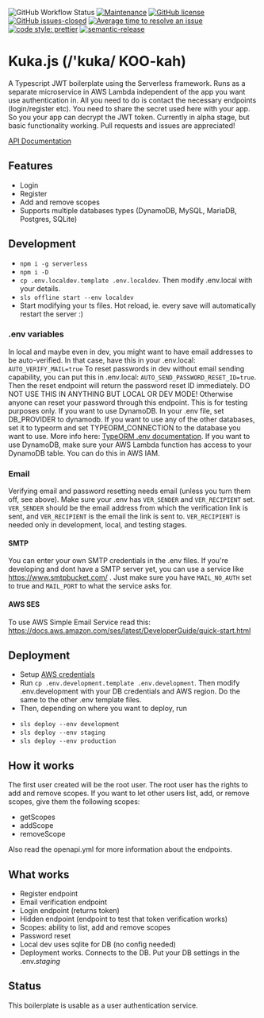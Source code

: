 ![GitHub Workflow Status](https://img.shields.io/github/workflow/status/kuka-js/kuka/kuka) [![Maintenance](https://img.shields.io/badge/Maintained%3F-yes-green.svg)](https://github.com/kuka-js/kuka/graphs/commit-activity) [![GitHub license](https://img.shields.io/github/license/kuka-js/kuka.svg)](https://github.com/kuka-js/kuka/blob/master/LICENSE) [![GitHub issues-closed](https://img.shields.io/github/issues-closed/kuka-js/kuka.svg)](https://GitHub.com/kuka-js/kuka/issues?q=is%3Aissue+is%3Aclosed) [![Average time to resolve an issue](https://isitmaintained.com/badge/resolution/kuka-js/kuka.svg)](https://isitmaintained.com/project/kuka-js/kuka "Average time to resolve an issue") [![code style: prettier](https://img.shields.io/badge/code_style-prettier-ff69b4.svg?style=flat)](https://github.com/prettier/prettier) [![semantic-release](https://img.shields.io/badge/%20%20%F0%9F%93%A6%F0%9F%9A%80-semantic--release-e10079.svg)](https://github.com/semantic-release/semantic-release)

# Kuka.js (/'kuka/ KOO-kah) 

A Typescript JWT boilerplate using the Serverless framework. Runs as a separate microservice in AWS Lambda independent of the app you want use authentication in. All you need to do is contact the necessary endpoints (login/register etc). You need to share the secret used here with your app. So you your app can decrypt the JWT token. Currently in alpha stage, but basic functionality working. Pull requests and issues are appreciated!

[API Documentation](https://kuka-js.github.io/kuka/apidocs.html)

## Features

- Login
- Register
- Add and remove scopes
- Supports multiple databases types (DynamoDB, MySQL, MariaDB, Postgres, SQLite)

## Development

- `npm i -g serverless`
- `npm i -D`
- `cp .env.localdev.template .env.localdev`. Then modify .env.local with your details.
- `sls offline start --env localdev`
- Start modifying your ts files. Hot reload, ie. every save will automatically restart the server :)

### .env variables

In local and maybe even in dev, you might want to have email addresses to be auto-verified.
In that case, have this in your .env.local: `AUTO_VERIFY_MAIL=true`
To reset passwords in dev without email sending capability, you can put this in .env.local: `AUTO_SEND_PASSWORD_RESET_ID=true`. Then the reset endpoint will return the password reset ID immediately. DO NOT USE THIS IN ANYTHING BUT LOCAL OR DEV MODE! Otherwise anyone can reset your password through this endpoint. This is for testing purposes only.
If you want to use DynamoDB. In your .env file, set DB_PROVIDER to dynamodb. If you want to use any of the other databases, set it to typeorm and set TYPEORM_CONNECTION to the database you want to use. More info here: [TypeORM .env documentation](https://github.com/typeorm/typeorm/blob/master/docs/using-ormconfig.md#using-environment-variables). If you want to use DynamoDB, make sure your AWS Lambda function has access to your DynamoDB table. You can do this in AWS IAM.

### Email

Verifying email and password resetting needs email (unless you turn them off, see above). Make sure your .env has `VER_SENDER` and `VER_RECIPIENT` set. `VER_SENDER` should be the email address
from which the verification link is sent, and `VER_RECIPIENT` is the email the link is sent to. `VER_RECIPIENT` is needed only in development, local, and testing stages.

#### SMTP

You can enter your own SMTP credentials in the .env files.
If you're developing and dont have a SMTP server yet, you can use a service like https://www.smtpbucket.com/ . Just make sure you have `MAIL_NO_AUTH` set to true and `MAIL_PORT` to what the service asks for.

#### AWS SES

To use AWS Simple Email Service read this: https://docs.aws.amazon.com/ses/latest/DeveloperGuide/quick-start.html

## Deployment

- Setup [AWS credentials](https://docs.aws.amazon.com/sdk-for-java/v1/developer-guide/setup-credentials.html)
- Run `cp .env.development.template .env.development`. Then modify .env.development with your DB credentials and AWS region. Do the same to the other .env template files.
- Then, depending on where you want to deploy, run

* `sls deploy --env development`
* `sls deploy --env staging`
* `sls deploy --env production`

## How it works

The first user created will be the root user. The root user has the rights to add and remove scopes. If you want to let other users list, add, or remove scopes, give them the following scopes:

- getScopes
- addScope
- removeScope

Also read the openapi.yml for more information about the endpoints.

## What works

- Register endpoint
- Email verification endpoint
- Login endpoint (returns token)
- Hidden endpoint (endpoint to test that token verification works)
- Scopes: ability to list, add and remove scopes
- Password reset
- Local dev uses sqlite for DB (no config needed)
- Deployment works. Connects to the DB. Put your DB settings in the .env._staging_

## Status

This boilerplate is usable as a user authentication service.
